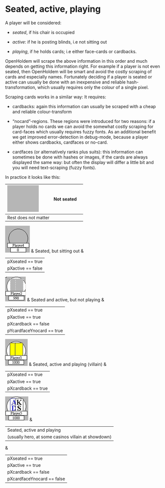 # Seated, active, playing

A player will be considered:

- *seated*, if his chair is occupied

- *active*: if he is posting blinds, i.e not sitting out

- *playing*, if he holds cards; i.e either face-cards or cardbacks.

OpenHoldem will scrape the above information in this order and much
depends on getting this information right. For example if a player is
not even seated, then OpenHoldem will be smart and avoid the costly
scraping of cards and especially names. Fortunately deciding if a player
is seated or active can usually be done with an inexpensive and reliable
hash-transformation, which usually requires only the colour of a single
pixel.

Scraping cards works in a similar way: It requires:

- cardbacks: again this information can usually be scraped with a cheap
  and reliable colour-transform

- “nocard”-regions. These regions were introduced for two reasons: if a
  player holds no cards we can avoid the somewhat costly scraping for
  card-faces which usually requires fuzzy fonts. As an additional
  benefit we get improved error-detection in debug-mode, because a
  player either shows cardbacks, cardfaces or no-card.

- cardfaces (or alternatively ranks plus suits): this information can
  sometimes be done with hashes or images, if the cards are always
  displayed the same way: but often the display will differ a little bit
  and you will need text-scraping (fuzzy fonts).

In practice it looks like this:

| ![image](images_seated_active_playing/sap_1.jpg) | Not seated |     |
|:-------------------------------------------------|:-----------|:----|
| Rest does not matter                             |            |     |

  
![image](images_seated_active_playing/sap_2.jpg) & Seated, but sitting
out &

|                   |
|:------------------|
| pXseated == true  |
| pXactive == false |

  
![image](images_seated_active_playing/sap_3.jpg) & Seated and active,
but not playing &

|                           |
|:--------------------------|
| pXseated == true          |
| pXactive == true          |
| pXcardback == false       |
| pYcardfaceYnocard == true |

  
![image](images_seated_active_playing/sap_4.jpg) & Seated, active and
playing (villain) &

|                    |
|:-------------------|
| pXseated == true   |
| pXactive == true   |
| pXcardback == true |

  
![image](images_seated_active_playing/sap_5.jpg) &

|                                                     |
|:----------------------------------------------------|
| Seated, active and playing                          |
| (usually hero, at some casinos villain at showdown) |

&

|                            |
|:---------------------------|
| pXseated == true           |
| pXactive == true           |
| pXcardback == false        |
| pXcardfaceYnocard == false |

  
